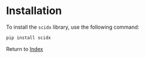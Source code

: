 # Installation

To install the `scidx` library, use the following command:

```bash
pip install scidx
```

Return to [Index](./index.md)
